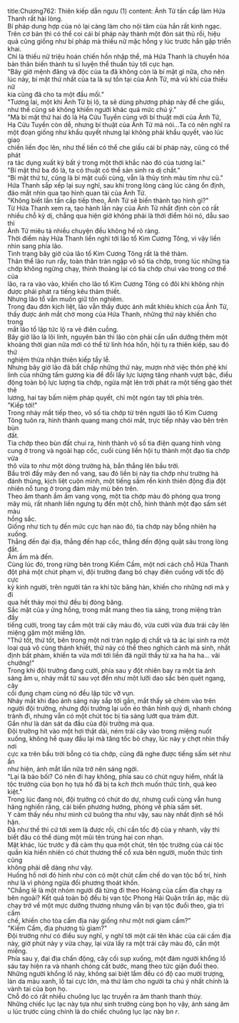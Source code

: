 title:Chương762: Thiên kiếp dẫn ngưu (1)
content:
Ảnh Tử tấn cấp làm Hứa Thanh rất hài lòng.<br>Bí pháp dung hợp của nó lại càng làm cho nội tâm của hắn rất kinh ngạc.<br>Trên cơ bản thì có thể coi cái bí pháp này thành một đòn sát thủ rồi, hiệu<br>quả cũng giống như bí pháp mà thiếu nữ mặc hồng y lúc trước hắn gặp triển<br>khai.<br>Chỉ là thiếu nữ triệu hoán chiến hồn nhập thể, mà Hứa Thanh là chuyển hóa<br>bản thân biến thành tu sĩ luyện thể thuần túy tới cực hạn.<br>"Bây giờ mệnh đăng và độc của ta đã không còn là bí mật gì nữa, cho nên<br>lúc này, bí mật thứ nhất của ta là sự tồn tại của Ảnh Tử, mà vũ khí của thiếu nữ<br>kia cũng đã cho ta một đầu mối."<br>"Tương lai, một khi Ảnh Tử bị lộ, ta sẽ dùng phương pháp này để che giấu,<br>như thế cũng sẽ không khiến người khác quá mức chú ý."<br>"Mà bí mật thứ hai đó là Hạ Cửu Tuyền cùng với bí thuật mới của Ảnh Tử,<br>Hạ Cửu Tuyền còn dễ, nhưng bí thuật của Ảnh Tử mà nói…Ta có nên nghĩ ra<br>một đoạn giống như khẩu quyết nhưng lại không phải khẩu quyết, vào lúc giao<br>chiến liền đọc lên, như thế liền có thể che giấu cái bí pháp này, cũng có thể phát<br>ra tác dụng xuất kỳ bất ý trong một thời khắc nào đó của tương lai."<br>"Bí mật thứ ba đó là, ta có thuật có thể sản sinh ra dị chất."<br>“Bí mật thứ tư, cũng là bí mật cuối cùng, vẫn là thủy tinh màu tím như cũ."<br>Hứa Thanh sắp xếp lại suy nghĩ, sau khi trong lòng càng lúc càng ổn định,<br>đảo mắt nhìn qua tạo hình quan tài của Ảnh Tử.<br>"Không biết lần tấn cấp tiếp theo, Ảnh Tử sẽ biến thành tạo hình gì?"<br>Từ Hứa Thanh xem ra, tạo hành lần này của Ảnh Tử nhất định còn có rất<br>nhiều chỗ kỳ dị, chẳng qua hiện giờ không phải là thời điểm hỏi nó, dẫu sao thì<br>Ảnh Tử miêu tả nhiều chuyện đều không hề rõ ràng.<br>Thời điểm này Hứa Thanh liền nghĩ tới lão tổ Kim Cương Tông, vì vậy liền<br>nhìn sang phía lão.<br>Tình trạng bây giờ của lão tổ Kim Cương Tông rất là thê thảm.<br>Thân thể lão run rẩy, toàn thân tràn ngập vô số tia chớp, trong lúc những tia<br>chớp không ngừng chạy, thỉnh thoảng lại có tia chớp chui vào trong cơ thể của<br>lão, ra ra vào vào, khiến cho lão tổ Kim Cương Tông có đôi khi không nhịn<br>được phải phát ra tiếng kêu thảm thiết.<br>Nhưng lão tổ vẫn muốn giữ tôn nghiêm.<br>Trong đau đớn kịch liệt, lão vẫn thấy được ánh mắt khiêu khích của Ảnh Tử,<br>thấy được ánh mắt chờ mong của Hứa Thanh, những thứ này khiến cho trong<br>mắt lão tổ lập tức lộ ra vẻ điên cuồng.<br>Bây giờ lão là lôi linh, nguyên bản thì lão còn phải cần uẩn dưỡng thêm một<br>khoảng thời gian nữa mới có thể từ linh hóa hồn, hội tụ ra thiên kiếp, sau đó thử<br>nghiệm thừa nhận thiên kiếp tẩy lễ.<br>Nhưng bây giờ lão đã bất chấp những thứ này, mượn nhờ việc thôn phệ khí<br>linh của những tấm gương kia để đổi lấy lực lượng tăng nhanh vượt bậc, điều<br>động toàn bộ lực lượng tia chớp, ngửa mặt lên trời phát ra một tiếng gào thét thê<br>lương, hai tay bấm niệm pháp quyết, chỉ một ngón tay tới phía trên.<br>"Kiếp tới!"<br>Trong nháy mắt tiếp theo, vô số tia chớp từ trên người lão tổ Kim Cương<br>Tông tuôn ra, hình thành quang mang chói mắt, trực tiếp nhảy vào bên trên bùn<br>đất.<br>Tia chớp theo bùn đất chui ra, hình thành vô số tia điện quang hình vòng<br>cung ở trong và ngoài hạp cốc, cuối cùng liền hội tụ thành một đạo tia chớp vừa<br>thô vừa to như một dòng trường hà, bắn thẳng lên bầu trời.<br>Bầu trời đầy mây đen nổ vang, sau đó liền bị này tia chớp như trường hà<br>đánh thủng, kịch liệt cuộn mình, một tiếng sấm rền kinh thiên động địa đột<br>nhiên nổ tung ở trong đám mây mù bên trên.<br>Theo âm thanh ầm ầm vang vọng, một tia chớp màu đỏ phóng qua trong<br>mây mù, rất nhanh liền ngưng tụ đến một chỗ, hình thành một đạo sấm sét màu<br>hồng sắc.<br>Giống như tích tụ đến mức cực hạn nào đó, tia chớp này bỗng nhiên hạ<br>xuống.<br>Thẳng đến đại địa, thẳng đến hạp cốc, thẳng đến động quật sâu trong lòng<br>đất.<br>Ầm ầm mà đến.<br>Cùng lúc đó, trong rừng bên trong Kiếm Cấm, một nơi cách chỗ Hứa Thanh<br>đột phá một chút phạm vi, đội trưởng đang bỏ chạy điên cuồng với tốc độ cực<br>kỳ kinh người, trên người tản ra khí tức băng hàn, khiến cho những nơi mà y đi<br>qua hết thảy mọi thứ đều bị đóng băng.<br>Sắc mặt của y ửng hồng, trong mắt mang theo tia sáng, trong miệng tràn đầy<br>tiếng cười, trong tay cầm một trái cây màu đỏ, vừa cười vừa đưa trái cây lên<br>miệng gặm một miếng lớn.<br>"Thứ tốt, thứ tốt, bên trong một nơi tràn ngập dị chất và tà ác lại sinh ra một<br>loại quả vô cùng thánh khiết, thứ này có thể theo nghịch cảnh mà sinh, nhất<br>định bất phàm, khiến ta vừa mới tới liền đã ngửi thấy từ xa ha ha ha... vãi<br>chưởng!"<br>Trong khi đội trưởng đang cười, phía sau y đột nhiên bay ra một tia ánh<br>sáng âm u, nháy mắt từ sau vọt đến như một lưỡi dao sắc bén quét ngang, cây<br>cối đụng chạm cùng nó đều lập tức vỡ vụn.<br>Nháy mắt khi đạo ánh sáng này sắp tới gần, mắt thấy sẽ chém vào trên<br>người đội trưởng, nhưng đội trưởng lại uốn éo thân hình quỷ dị, nhanh chóng<br>tránh đi, nhưng vẫn có một chút tóc bị tia sáng lướt qua trảm đứt.<br>Gần như là dán sát da đầu của đội trưởng mà qua.<br>Đội trưởng hít vào một hơi thật dài, ném trái cây vào trong miệng nuốt<br>xuống, không hề quay đầu lại mà tăng tốc bỏ chạy, lúc này y chợt nhìn thấy nơi<br>cực xa trên bầu trời bỗng có tia chớp, cũng đã nghe được tiếng sấm sét như ẩn<br>như hiện, ánh mắt lần nữa trở nên sáng ngời.<br>"Lại là bảo bối? Có nên đi hay không, phía sau có chút nguy hiểm, nhất là<br>tộc trưởng của bọn họ tựa hồ đã bị ta k*ch th*ch muốn thức tỉnh, quá keo kiệt."<br>Trong lúc đang nói, đội trưởng có chút do dự, nhưng cuối cùng vẫn hung<br>hăng nghiến răng, cải biến phương hướng, phóng về phía sấm sét.<br>Y cảm thấy nếu như mình cứ buông tha như vậy, sau này nhất định sẽ hối<br>hận.<br>Đã như thế thì cứ tới xem là được rồi, chỉ cần tốc độ của y nhanh, vậy thì<br>biết đâu có thể dùng một mũi tên trúng hai con nhạn.<br>Mặt khác, lúc trước y đã cảm thụ qua một chút, tên tộc trưởng của cái tộc<br>quần kia hiển nhiên có chút thương thế cổ xưa bên người, muốn thức tỉnh cũng<br>không phải dễ dàng như vậy.<br>Huống hồ nơi đó hình như còn có một chút cấm chế do vạn tộc bố trí, hình<br>như là vì phòng ngừa đối phương thoát khốn.<br>"Chẳng lẽ là một nhóm người đã từng đi theo Hoàng của cấm địa chạy ra<br>bên ngoài? Kết quả toàn bộ đều bị vạn tộc Phong Hải Quận trấn áp, mặc dù<br>chạy trở về một mực dưỡng thương nhưng vẫn bị vạn tộc đuổi theo, gia trì cấm<br>chế, khiến cho tòa cấm địa này giống như một nơi giam cầm?"<br>"Kiếm Cấm, địa phương tù giam?"<br>Đội trưởng như có điều suy nghĩ, y nghĩ tới một cái tên khác của cái cấm địa<br>này, giờ phút này y vừa chạy, lại vừa lấy ra một trái cây màu đỏ, cắn một miếng.<br>Phía sau y, đại địa chấn động, cây cối sụp xuống, một đám người khổng lồ<br>sáu tay hiện ra và nhanh chóng cất bước, mang theo tức giận đuổi theo.<br>Những người khổng lồ này, không sai biệt lắm đều có độ cao mười trượng,<br>làn da màu xanh, lỗ tai cực lớn, mà thứ làm cho người ta chú ý nhất chính là<br>vành tai của bọn họ.<br>Chỗ đó có rất nhiều chuông lục lạc truyền ra âm thanh thanh thúy.<br>Những chiếc lục lạc này tựa như sinh trưởng cùng bọn họ vậy, ánh sáng âm<br>u lúc trước cũng chính là do chiếc chuông lục lạc này b*n r*.